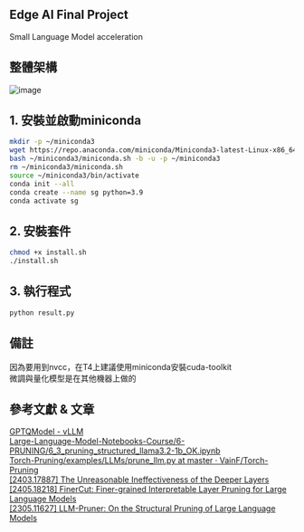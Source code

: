 ## Edge AI Final Project
Small Language Model acceleration

## 整體架構
![image](https://github.com/user-attachments/assets/8ae607d0-b29f-4159-9f65-772a9fbd849c)

## 1. 安裝並啟動miniconda
```bash
mkdir -p ~/miniconda3
wget https://repo.anaconda.com/miniconda/Miniconda3-latest-Linux-x86_64.sh -O ~/miniconda3/miniconda.sh
bash ~/miniconda3/miniconda.sh -b -u -p ~/miniconda3
rm ~/miniconda3/miniconda.sh
source ~/miniconda3/bin/activate
conda init --all
conda create --name sg python=3.9
conda activate sg
```

## 2. 安裝套件
```bash
chmod +x install.sh
./install.sh
```

## 3. 執行程式
```bash
python result.py
```

## 備註
因為要用到nvcc，在T4上建議使用miniconda安裝cuda-toolkit  
微調與量化模型是在其他機器上做的

## 參考文獻 & 文章
[GPTQModel - vLLM](https://docs.vllm.ai/en/stable/features/quantization/gptqmodel.html)  
[Large-Language-Model-Notebooks-Course/6-PRUNING/6_3_pruning_structured_llama3.2-1b_OK.ipynb](https://github.com/peremartra/Large-Language-Model-Notebooks-Course/blob/main/6-PRUNING/6_3_pruning_structured_llama3.2-1b_OK.ipynb)  
[Torch-Pruning/examples/LLMs/prune_llm.py at master · VainF/Torch-Pruning](https://github.com/VainF/Torch-Pruning/blob/master/examples/LLMs/prune_llm.py)  
[[2403.17887] The Unreasonable Ineffectiveness of the Deeper Layers](https://arxiv.org/abs/2403.17887)  
[[2405.18218] FinerCut: Finer-grained Interpretable Layer Pruning for Large Language Models](https://arxiv.org/abs/2405.18218)  
[[2305.11627] LLM-Pruner: On the Structural Pruning of Large Language Models](https://arxiv.org/abs/2305.11627)
